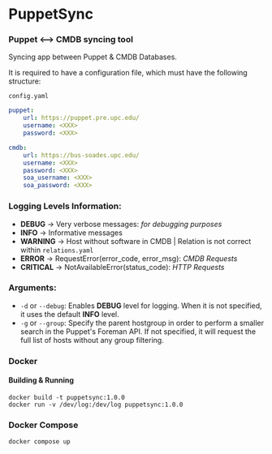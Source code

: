 # PuppetSync
### Puppet <--> CMDB syncing tool

Syncing app between Puppet & CMDB Databases.

It is required to have a configuration file, which must have the following structure:

`config.yaml`
```yaml
puppet:
    url: https://puppet.pre.upc.edu/
    username: <XXX>
    password: <XXX>

cmdb:
    url: https://bus-soades.upc.edu/
    username: <XXX>
    password: <XXX>
    soa_username: <XXX>
    soa_password: <XXX>
```

### Logging Levels Information:
- **DEBUG** -> Very verbose messages: *for debugging purposes*
- **INFO** -> Informative messages
- **WARNING** -> Host without software in CMDB | Relation is not correct within `relations.yaml`
- **ERROR** -> RequestError(error_code, error_msg): *CMDB Requests*
- **CRITICAL** -> NotAvailableError(status_code): *HTTP Requests*

### Arguments:
- `-d` or `--debug`: Enables **DEBUG** level for logging. When it is not specified, it uses the default **INFO** level.
- `-g` or `--group`: Specify the parent hostgroup in order to perform a smaller search in the Puppet's Foreman API. If not specified, it will request the full list of hosts without any group filtering.

### Docker
#### Building & Running
```console
docker build -t puppetsync:1.0.0
docker run -v /dev/log:/dev/log puppetsync:1.0.0
```
### Docker Compose
```console
docker compose up
```